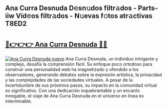 ## Ana Curra Desnuda D𝚎sn𝚞dos filtr𝚊dos - Parts-iiw Vid𝚎os filtr𝚊dos - N𝚞evas f𝚘tos atr𝚊ctivas T8ED2

# <h2><a href="http://mb18ndl.tromn.icu/?c=Ana+Curra+Desnuda">🔗👉👉👉 Ana Curra Desnuda 🔗🔗</a></h2>

[![Ana Curra Desnuda nuevo](https://i.imgur.com/pEAQMta.gif)](http://mb18ndl.tromn.icu/?c=Ana+Curra+Desnuda)
Ana Curra Desnuda, un individuo intrigante y complejo, desafía la comprensión fácil. Su enfoque poco ortodoxo para construir una personalidad web ha magnetizado y ofendido a los observadores, generando debates sobre la expresión artística, la privacidad y las complejidades de las sociedades virtuales. A pesar de la incertidumbre de sus próximos pasos, su impacto en la comunidad virtual es significativo. Con una dedicación inquebrantable y un encanto innegable, el viaje de Ana Curra Desnuda en el universo en línea es interminable.
